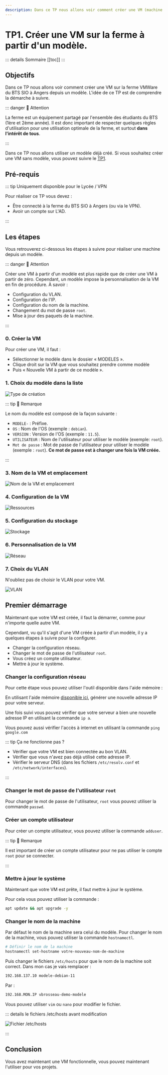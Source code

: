 ```yaml
---
description: Dans ce TP nous allons voir comment créer une VM (machine virtuelle) sur la ferme VMWare du BTS SIO à Angers depuis un modèle.
---
```


# TP1. Créer une VM sur la ferme à partir d'un modèle.

::: details Sommaire
[[toc]]
:::

## Objectifs

Dans ce TP nous allons voir comment créer une VM sur la ferme VMWare du BTS SIO à Angers depuis un modèle. L'idée de ce TP est de comprendre la démarche à suivre.

::: danger 👋 Attention

La ferme est un équipement partagé par l'ensemble des étudiants du BTS (1ère et 2ème année). Il est donc important de respecter quelques règles d'utilisation pour une utilisation optimale de la ferme, et surtout **dans l'intérêt de tous**.

:::

Dans ce TP nous allons utiliser un modèle déjà créé. Si vous souhaitez créer une VM sans modèle, vous pouvez suivre le [TP1](./tp1.md).

## Pré-requis

::: tip Uniquement disponible pour le Lycée / VPN

Pour réaliser ce TP vous devez :

- Être connecté à la ferme du BTS SIO à Angers (ou via le VPN).
- Avoir un compte sur L'AD.

:::

## Les étapes

Vous retrouverez ci-dessous les étapes à suivre pour réaliser une machine depuis un modèle.

::: danger 👋 Attention

Créer une VM à partir d'un modèle est plus rapide que de créer une VM à partir de zéro. Cependant, un modèle impose la personnalisation de la VM en fin de procédure. À savoir :

- Configuration du VLAN.
- Configuration de l'IP.
- Configuration du nom de la machine.
- Changement du mot de passe `root`.
- Mise à jour des paquets de la machine.

:::

### 0. Créer la VM

Pour créer une VM, il faut :

- Sélectionner le modèle dans le dossier « MODELES ».
- Clique droit sur la VM que vous souhaitez prendre comme modèle
- Puis « Nouvelle VM à partir de ce modèle ».

### 1. Choix du modèle dans la liste

![Type de création](./res/modele-step-1.jpg)

::: tip 📝 Remarque

Le nom du modèle est composé de la façon suivante :

- `MODELE-` : Préfixe.
- `OS` : Nom de l'OS (exemple : `debian`).
- `VERSION` : Version de l'OS (exemple : `11.5`).
- `UTILISATEUR` : Nom de l'utilisateur pour utiliser le modèle (exemple: `root`).
- `Mot de passe` : Mot de passe de l'utilisateur pour utiliser le modèle (exemple : `root`). **Ce mot de passe est à changer une fois la VM créée.**

:::

### 3. Nom de la VM et emplacement

![Nom de la VM et emplacement](./res/modele-step-3.jpg)

### 4. Configuration de la VM

![Ressources](./res/modele-step-4.jpg)

### 5. Configuration du stockage

![Stockage](./res/modele-step-5.jpg)

### 6. Personnalisation de la VM

![Réseau](./res/modele-step-6.jpg)

### 7. Choix du VLAN

N'oubliez pas de choisir le VLAN pour votre VM.

![VLAN](./res/modele-step-7.jpg)

## Premier démarrage

Maintenant que votre VM est créée, il faut la démarrer, comme pour n'importe quelle autre VM.

Cependant, vu qu'il s'agit d'une VM créée à partir d'un modèle, il y a quelques étapes à suivre pour la configurer.

- Changer la configuration réseau.
- Changer le mot de passe de l'utilisateur `root`.
- Vous créez un compte utilisateur.
- Mettre à jour le système.

### Changer la configuration réseau

Pour cette étape vous pouvez utiliser l'outil disponible dans l'aide mémoire :

En utilisant l'aide mémoire [disponible ici](/cheatsheets/serveur/debian-reseau.md), générer une nouvelle adresse IP pour votre serveur.

Une fois suivi vous pouvez vérifier que votre serveur a bien une nouvelle adresse IP en utilisant la commande `ip a`.

Vous pouvez aussi vérifier l'accès à internet en utilisant la commande `ping google.com`

::: tip Ça ne fonctionne pas ?

- Vérifier que votre VM est bien connectée au bon VLAN.
- Vérifier que vous n'avez pas déjà utilisé cette adresse IP.
- Vérifier le serveur DNS (dans les fichiers `/etc/resolv.conf` et `/etc/network/interfaces`).

:::

### Changer le mot de passe de l'utilisateur `root`

Pour changer le mot de passe de l'utilisateur, `root` vous pouvez utiliser la commande `passwd`.

### Créer un compte utilisateur

Pour créer un compte utilisateur, vous pouvez utiliser la commande `adduser`. 

::: tip 📝 Remarque

Il est important de créer un compte utilisateur pour ne pas utiliser le compte `root` pour se connecter.

:::

### Mettre à jour le système

Maintenant que votre VM est prête, il faut mettre à jour le système.

Pour cela vous pouvez utiliser la commande :

```bash
apt update && apt upgrade -y
```

### Changer le nom de la machine

Par défaut le nom de la machine sera celui du modèle. Pour changer le nom de la machine, vous pouvez utiliser la commande `hostnamectl`.

```bash
# Définir le nom de la machine
hostnamectl set-hostname votre-nouveau-nom-de-machine
```

Puis changer le fichiers `/etc/hosts` pour que le nom de la machine soit correct. Dans mon cas je vais remplacer :

```bash
192.168.137.10 modele-debian-11
```

Par :

```bash
192.168.MON.IP vbrosseau-demo-modele
```

Vous pouvez utiliser `vim` ou `nano` pour modifier le fichier.

::: details le fichiers /etc/hosts avant modification

![Fichier /etc/hosts](./res/edit-hostname.jpg)

:::

## Conclusion

Vous avez maintenant une VM fonctionnelle, vous pouvez maintenant l'utiliser pour vos projets.